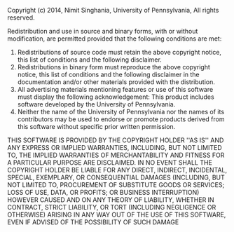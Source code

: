 Copyright (c) 2014, Nimit Singhania, University of Pennsylvania, All
rights reserved.
 
Redistribution and use in source and binary forms, with or without
modification, are permitted provided that the following conditions are
met:  
1. Redistributions of source code must retain the above copyright
notice, this list of conditions and the following disclaimer.  
2. Redistributions in binary form must reproduce the above copyright
notice, this list of conditions and the following disclaimer in the
documentation and/or other materials provided with the distribution.  
3. All advertising materials mentioning features or use of this
software must display the following acknowledgement: This product
includes software developed by the University of Pennsylvania.  
4. Neither the name of the University of Pennsylvania nor the names of
its contributors may be used to endorse or promote products derived
from this software without specific prior written permission.

THIS SOFTWARE IS PROVIDED BY THE COPYRIGHT HOLDER ''AS IS'' AND ANY
EXPRESS OR IMPLIED WARRANTIES, INCLUDING, BUT NOT LIMITED TO, THE
IMPLIED WARRANTIES OF MERCHANTABILITY AND FITNESS FOR A PARTICULAR
PURPOSE ARE DISCLAIMED. IN NO EVENT SHALL THE COPYRIGHT HOLDER BE
LIABLE FOR ANY DIRECT, INDIRECT, INCIDENTAL, SPECIAL, EXEMPLARY, OR
CONSEQUENTIAL DAMAGES (INCLUDING, BUT NOT LIMITED TO, PROCUREMENT OF
SUBSTITUTE GOODS OR SERVICES; LOSS OF USE, DATA, OR PROFITS; OR
BUSINESS INTERRUPTION) HOWEVER CAUSED AND ON ANY THEORY OF LIABILITY,
WHETHER IN CONTRACT, STRICT LIABILITY, OR TORT (INCLUDING NEGLIGENCE
OR OTHERWISE) ARISING IN ANY WAY OUT OF THE USE OF THIS SOFTWARE, EVEN
IF ADVISED OF THE POSSIBILITY OF SUCH DAMAGE

